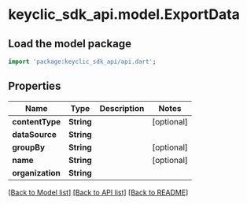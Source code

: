 # keyclic_sdk_api.model.ExportData

## Load the model package
```dart
import 'package:keyclic_sdk_api/api.dart';
```

## Properties
Name | Type | Description | Notes
------------ | ------------- | ------------- | -------------
**contentType** | **String** |  | [optional] 
**dataSource** | **String** |  | 
**groupBy** | **String** |  | [optional] 
**name** | **String** |  | [optional] 
**organization** | **String** |  | 

[[Back to Model list]](../README.md#documentation-for-models) [[Back to API list]](../README.md#documentation-for-api-endpoints) [[Back to README]](../README.md)


